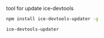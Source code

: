 tool for update ice-devtools

``` bash
npm install ice-devtools-updater -g

ice-devtools-updater
```